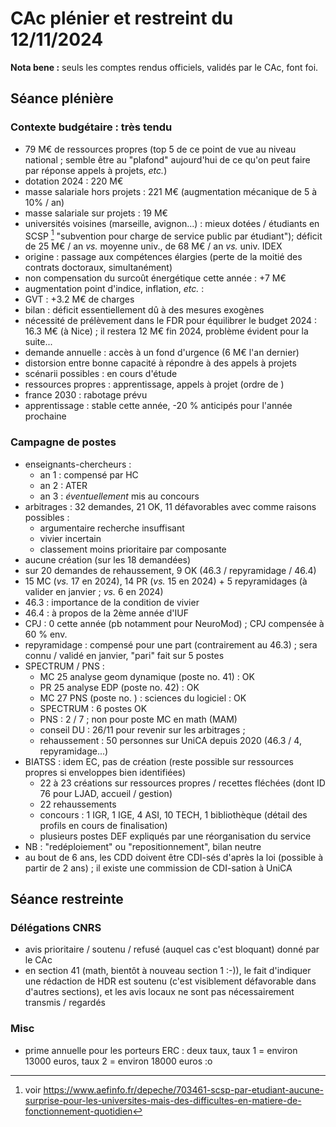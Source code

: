 # CAc plénier et restreint du 12/11/2024

**Nota bene :** seuls les comptes rendus officiels, validés par le CAc, font foi.

## Séance plénière

### Contexte budgétaire : très tendu

- 79 M€ de ressources propres (top 5 de ce point de vue au niveau national ; semble être au "plafond" aujourd'hui de ce qu'on peut faire par réponse appels à projets, *etc.*)
- dotation 2024 : 220 M€
- masse salariale hors projets : 221 M€ (augmentation mécanique de 5 à 10% / an)
- masse salariale sur projets : 19 M€
- universités voisines (marseille, avignon...) : mieux dotées / étudiants en SCSP  [^1] "subvention pour charge de service public par étudiant"); déficit de 25 M€ / an *vs.* moyenne univ., de 68 M€ / an *vs.* univ. IDEX
- origine : passage aux compétences élargies (perte de la moitié des contrats doctoraux, simultanément)
- non compensation du surcoût énergétique cette année : +7 M€
- augmentation point d'indice, inflation, *etc.* : 
- GVT : +3.2 M€ de charges
- bilan : déficit essentiellement dû à des mesures exogènes 
- nécessité de prélèvement dans le FDR pour équilibrer le budget 2024 : 16.3 M€ (à Nice) ; il restera 12 M€ fin 2024, problème évident pour la suite...
- demande annuelle : accès à un fond d'urgence (6 M€ l'an dernier)
- distorsion entre bonne capacité à répondre à des appels à projets 
- scénarii possibles : en cours d'étude 
- ressources propres : apprentissage, appels à projet (ordre de )
- france 2030 : rabotage prévu 
- apprentissage : stable cette année, -20 % anticipés pour l'année prochaine 

### Campagne de postes

- enseignants-chercheurs : 
	- an 1 : compensé par HC
	- an 2 : ATER
	- an 3 : *éventuellement* mis au concours
- arbitrages : 32 demandes, 21 OK, 11 défavorables avec comme raisons possibles : 
	- argumentaire recherche insuffisant
	- vivier incertain
	- classement moins prioritaire par composante
- aucune création (sur les 18 demandées)
- sur 20 demandes de rehaussement, 9 OK (46.3 / repyramidage / 46.4)
- 15 MC (*vs.* 17 en 2024), 14 PR (*vs.* 15 en 2024) + 5 repyramidages (à valider en janvier ; *vs.* 6 en 2024)
- 46.3 : importance de la condition de vivier
- 46.4 : à propos de la 2ème année d'IUF
- CPJ : 0 cette année (pb notamment pour NeuroMod) ; CPJ compensée à 60 % env.
- repyramidage : compensé pour une part (contrairement au 46.3) ; sera connu / validé en janvier, "pari" fait sur 5 postes
- SPECTRUM / PNS :
	- MC 25 analyse geom dynamique (poste no. 41) : OK
	- PR 25 analyse EDP (poste no. 42) : OK
	- MC 27 PNS (poste no. ) : sciences du logiciel : OK 
	- SPECTRUM : 6 postes OK
	- PNS : 2 / 7 ; non pour poste MC en math (MAM)
	- conseil DU : 26/11 pour revenir sur les arbitrages ; 
	- rehaussement : 50 personnes sur UniCA depuis 2020 (46.3 / 4, repyramidage...)
- BIATSS : idem EC, pas de création (reste possible sur ressources propres si enveloppes bien identifiées)
	 - 22 à 23 créations sur ressources propres / recettes fléchées (dont ID 76 pour LJAD, accueil / gestion)
	 - 22 rehaussements
	 - concours : 1 IGR, 1 IGE, 4 ASI, 10 TECH, 1 bibliothèque (détail des profils en cours de finalisation)
	 - plusieurs postes DEF expliqués par une réorganisation du service
- NB : "redéploiement" ou "repositionnement", bilan neutre
- au bout de 6 ans, les CDD doivent être CDI-sés d'après la loi (possible à partir de 2 ans) ; il existe une commission de CDI-sation à UniCA

## Séance restreinte

### Délégations CNRS

- avis prioritaire / soutenu / refusé (auquel cas c'est bloquant) donné par le CAc
- en section 41 (math, bientôt à nouveau section 1 :-)), le fait d'indiquer une rédaction de HDR est soutenu (c'est visiblement défavorable dans d'autres sections), et les avis locaux ne sont pas nécessairement transmis / regardés

### Misc

- prime annuelle pour les porteurs ERC : deux taux, taux 1 = environ 13000 euros, taux 2 = environ 18000 euros :o 

[^1]: voir https://www.aefinfo.fr/depeche/703461-scsp-par-etudiant-aucune-surprise-pour-les-universites-mais-des-difficultes-en-matiere-de-fonctionnement-quotidien
